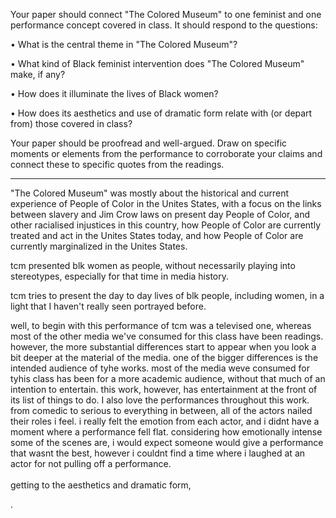 Your paper should connect "The Colored Museum" to one feminist and one performance concept covered in class. It should respond to the questions:

• What is the central theme in "The Colored Museum"?

• What kind of Black feminist intervention does "The Colored Museum" make, if any?

• How does it illuminate the lives of Black women?

• How does its aesthetics and use of dramatic form relate with (or depart from) those covered in class?

Your paper should be proofread and well-argued. Draw on specific moments or elements from the performance to corroborate your claims and connect these to specific quotes from the readings.
<!--  -->
<!--  -->
<!--  -->
<!--  -->
<!--  -->
<!--  -->
<!--  -->
<!--  -->
<!--  -->
<!--  -->
<!--  -->
<!--  -->
<!--  -->
---
<!--
connect "The Colored Museum" to one feminist and one performance concept covered in class.
-->
<!--  -->
<!--  -->
<!--  -->
<p>
<!-- What is the central theme in "The Colored Museum"? -->
"The Colored Museum" was mostly about the historical and current experience of People of Color in the Unites States, with a focus on

<!-- 1 --> the links between slavery and Jim Crow laws on present day People of Color, and other racialised injustices in this country,

<!-- 2 --> how People of Color are currently treated and act in the Unites States today,

<!-- 3 --> and how People of Color are currently marginalized in the Unites States.
<!--  -->
<!--  -->
<!--  -->
<!--  -->
<!--  -->
<!--  -->
<!--  -->
<!--  -->
<!--  -->
</p>
<p>
<!--  -->
<!-- What kind of Black feminist intervention does "The Colored Museum" make, if any? -->
<!-- these are the feminist strategies -->
<!-- Polyphony; Non linearity; Multiple truths; Non hierarchical relationships -->
<!--  -->
tcm presented blk women as people, without necessarily playing into stereotypes, especially for that time in media history.
<!--  -->
<!-- add more obvi -->
<!--  -->
<!--  -->
<!--  -->
<!--  -->
<!--  -->
<!--  -->
<!--  -->
</p>
<p>
<!--  -->
<!--  -->
<!--  -->
<!-- How does it illuminate the lives of Black women? -->
<!-- these are the feminist strategies -->
<!-- Polyphony; Non linearity; Multiple truths; Non hierarchical relationships -->
tcm tries to present the day to day lives of blk people, including women, in a light that I haven't really seen portrayed before.
<!--  -->
</p>
<!--  -->
<!--  -->
<!--  -->
<p>
<!-- How does its aesthetics and use of dramatic form relate with (or depart from) those covered in class? -->
<!-- this part is supposed to be about stuff like the jazz aesthetic, movement, color, etc -->
<!-- One feminist and one performance concept Black Feminist Thought has bulk of info needed fem not everyone in this bridge called my back; not everyone is Black in it there is a moment asks about Black fem specifically; you can find outside sources -->
<!-- these are the feminist strategies -->
<!-- Polyphony; Non linearity; Multiple truths; Non hierarchical relationships -->
<!-- you need to go thru and make it to where you don't need the questions there for it to make sense -->
<!--  -->
well, to begin with this performance of tcm was a televised one, whereas most of the other media we've consumed for this class have been readings. however, the more substantial differences start to appear when you look a bit deeper at the material of the media.
<!--  -->
one of the bigger differences is the intended audience of tyhe works. most of the media weve consumed for tyhis class has been for a more academic audience, without that much of an intention to entertain. this work, however, has entertainment at the front of its list of things to do.
<!--  -->
I also love the performances throughout this work. from comedic to serious to everything in between, all of the actors nailed their roles i feel. i really felt the emotion from each actor, and i didnt have a moment where a performance fell flat. considering how emotionally intense some of the scenes are, i would expect someone would give a performance that wasnt the best, however i couldnt find a time where i laughed at an actor for not pulling off a performance.
<!--  -->
<br><br>
getting to the aesthetics and dramatic form,
<!--  -->
<!--  -->
<!--  -->
<!--  -->
<!--  -->
<!--  -->
</p>
<!--  -->
<!--  -->
<!--  -->
<!--  -->
<!--  -->
<!--  -->
<!--  -->
<!--
u.s  = Unites States
poc = People of Color
jc = Jim Crow
tcm = "The Colored Museum"
i  = I
-->
.
